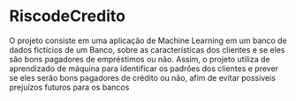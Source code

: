 # RiscodeCredito
O projeto consiste em uma aplicação de Machine Learning em um banco de dados fictícios de um Banco, sobre as características dos clientes e se eles são bons pagadores de empréstimos ou não.
Assim, o projeto utiliza de aprendizado de máquina para identificar os padrões dos clientes e prever se eles serão bons pagadores de crédito ou não, afim de evitar possíveis prejuízos futuros para os bancos
